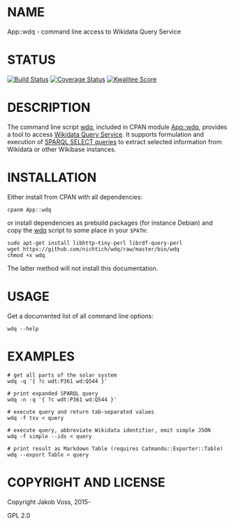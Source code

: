 # NAME

App::wdq - command line access to Wikidata Query Service

# STATUS

[![Build Status](https://travis-ci.org/nichtich/wdq.png)](https://travis-ci.org/nichtich/wdq)
[![Coverage Status](https://coveralls.io/repos/nichtich/App-wdq/badge.png)](https://coveralls.io/r/nichtich/App-wdq)
[![Kwalitee Score](http://cpants.cpanauthors.org/dist/App-wdq.png)](http://cpants.cpanauthors.org/dist/App-wdq)

# DESCRIPTION

The command line script [wdq](https://metacpan.org/pod/wdq), included in CPAN module [App::wdq](https://metacpan.org/pod/App::wdq), provides a
tool to access [Wikidata Query Service](https://query.wikidata.org/). It
supports formulation and execution of [SPARQL SELECT
queries](http://www.w3.org/TR/sparql11-query/#select) to extract selected
information from Wikidata or other Wikibase instances. 

# INSTALLATION

Either install from CPAN with all dependencies:

    cpanm App::wdq

or install dependencies as prebuild packages (for instance Debian) and copy
the [wdq](https://metacpan.org/pod/wdq) script to some place in your `$PATH`:

    sudo apt-get install libhttp-tiny-perl librdf-query-perl
    wget https://github.com/nichtich/wdq/raw/master/bin/wdq
    chmod +x wdq

The latter method will not install this documentation. 

# USAGE

Get a documented list of all command line options:

    wdq --help
    

# EXAMPLES

    # get all parts of the solar system
    wdq -q '{ ?c wdt:P361 wd:Q544 }'

    # print expanded SPARQL query 
    wdq -n -q '{ ?c wdt:P361 wd:Q544 }'
    
    # execute query and return tab-separated values
    wdq -f tsv < query

    # execute query, abbreviate Wikidata identifier, emit simple JSON
    wdq -f simple --ids < query

    # print result as Markdown Table (requires Catmandu::Exporter::Table)
    wdq --export Table < query

# COPYRIGHT AND LICENSE

Copyright Jakob Voss, 2015-

GPL 2.0
